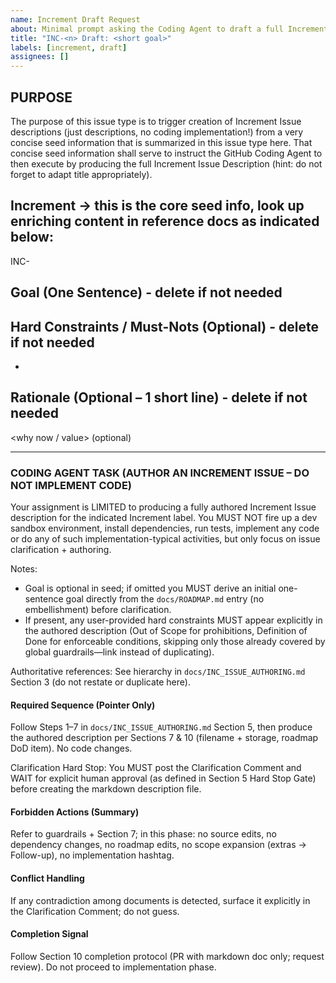 ```yaml
---
name: Increment Draft Request
about: Minimal prompt asking the Coding Agent to draft a full Increment Issue (INC-<n>) via clarification protocol
title: "INC-<n> Draft: <short goal>"
labels: [increment, draft]
assignees: []
---
```


## PURPOSE
The purpose of this issue type is to trigger creation of Increment Issue descriptions (just descriptions, no coding implementation!) from a very concise seed information that is summarized in this issue type here. That concise seed information shall serve to instruct the GitHub Coding Agent to then execute by producing the full Increment Issue Description (hint: do not forget to adapt title appropriately).

## Increment -> this is the core seed info, look up enriching content in reference docs as indicated below:
INC-<n>

## Goal (One Sentence) - delete if not needed
<concise outcome or remove>

## Hard Constraints / Must-Nots (Optional)  - delete if not needed
- <constraint or remove section if none>

## Rationale (Optional – 1 short line)  - delete if not needed
<why now / value> (optional)

---
### CODING AGENT TASK (AUTHOR AN INCREMENT ISSUE – DO NOT IMPLEMENT CODE)
Your assignment is LIMITED to producing a fully authored Increment Issue description for the indicated Increment label. You MUST NOT fire up a dev sandbox environment, install dependencies, run tests, implement any code or do any of such implementation-typical activities, but only focus on issue clarification + authoring.

Notes:
- Goal is optional in seed; if omitted you MUST derive an initial one-sentence goal directly from the `docs/ROADMAP.md` entry (no embellishment) before clarification.
- If present, any user-provided hard constraints MUST appear explicitly in the authored description (Out of Scope for prohibitions, Definition of Done for enforceable conditions, skipping only those already covered by global guardrails—link instead of duplicating).

Authoritative references: See hierarchy in `docs/INC_ISSUE_AUTHORING.md` Section 3 (do not restate or duplicate here).

#### Required Sequence (Pointer Only)
Follow Steps 1–7 in `docs/INC_ISSUE_AUTHORING.md` Section 5, then produce the authored description per Sections 7 & 10 (filename + storage, roadmap DoD item). No code changes.

Clarification Hard Stop: You MUST post the Clarification Comment and WAIT for explicit human approval (as defined in Section 5 Hard Stop Gate) before creating the markdown description file.

#### Forbidden Actions (Summary)
Refer to guardrails + Section 7; in this phase: no source edits, no dependency changes, no roadmap edits, no scope expansion (extras → Follow-up), no implementation hashtag.

#### Conflict Handling
If any contradiction among documents is detected, surface it explicitly in the Clarification Comment; do not guess.

#### Completion Signal
Follow Section 10 completion protocol (PR with markdown doc only; request review). Do not proceed to implementation phase.

<!-- End of agent instructions. Nothing below this marker should be altered by the agent outside the authorized replacement step. -->